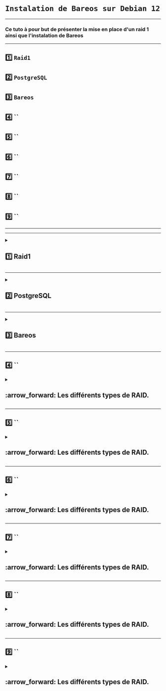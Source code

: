# `Instalation de Bareos sur Debian 12`

---

### Ce tuto à pour but de présenter la mise en place d'un raid 1 ainsi que l'instalation de Bareos

---

## 1️⃣ `Raid1`
## 2️⃣ `PostgreSQL`
## 3️⃣ `Bareos`
## 4️⃣ ``
## 5️⃣ ``
## 6️⃣ ``
## 7️⃣ ``
## 8️⃣ ``
## 9️⃣ ``



---
---

<details>
<summary>
<h2>
1️⃣ Raid1
</h2>
</summary>

[TUTO](https://www.justegeek.fr/tuto-creer-raid-logiciel-mdadm-debian/)

## ✏️ Petit point sur le RAID Logiciel ou Matériel (ici nous ferons un RAID logiciel)

### :open_file_folder: `Logiciel` 
### Administré par un logiciel au niveau du BIOS, installé sur un système d'exploitation

### :computer: `Matériel`
### Un contrôleur RAID gère et exécute toutes les tâches liées au RAID indépendamment du système d'exploitation.

---

## I) `Vérification des disques(Inutile sur VM)`
## II) `Préparation des disques`
## III) `Création du RAID 1`
## IV) `Création du point de montage`

---
---

## I) `Vérification des disques(Inutile sur VM)`

### 1.1) Installer l'outil de vérif (smatmontools)
    sudo apt update && apt upgrade
    sudo apt-get install smartmontools

### 1.2) lister les disques
    lsblk

### Ici la vérification se portera sur `sdb` et `sdc`
![image](https://github.com/user-attachments/assets/58305804-b5f4-47dc-8157-d3ba28c7c189)

### 1.3) Vérification
    sudo smartctl -t short /dev/sdX # Remplacer X par le bon disques

### 1.4) Résultat 
    sudo smartctl -l selftest /dev/sdX # Remplacer X par le bon disques
### Résultat attendu => « Completed without error »

---
---

## II) Préparation des disques

### 2.1) Ici utilisation de gdisk pour faire du GPT (fdisk => MBR)
    gdisk /dev/sdX

### 2.2) Dans gdisk en achainement des commandes 

* ### `o` pour créer une nouvelle table de partition GPT puis sur Entrée (confirmer avec Y et Entrée)

* ### On appuie sur `n` pour créer une nouvelle partition. Pour le numéro de partition, laissez par défaut. Pour ma part, c’est 1 puisque mes disques ne contiennent pas d’autres partitions. Il y a de fortes chances pour que ce soit la même chose chez vous.

* ### Pour le choix du `First Sector`, laissez le `choix par défaut`. Cela devrait vous créer une partition à partir du secteur `2048`.

* ### Idem pour le `last secto`, laissez par `défaut`.

* ### Pour le `code de la partition`, entrez `fd00` cela correspond à Linux RAID

* ### Appuyez sur `w` pour enregistrer les changements et quitter gdisk (confirmer avec Y et Entrée)


## III) Création du RAID 1 (avec mdadm)

### 1.1) Vérification des partitions créer 
    mdadm -E /dev/sd[b-c]

### Sortie attendu:
![image](https://github.com/user-attachments/assets/b5399c69-c9df-4ce5-a502-09edc9660b08)

### 1.2) Création de la grapper RAID :
    mdadm –-create /dev/md0 –-level=1 -–raid-devices=2 /dev/sd[b-c]1

### 📝 Explication

* ### /dev/mdX : correspondant au nom de la grappe

* ### –level=Y : indique que je souhaite créer un RAID Y (ici 1 => mirroring)

* ### –raid-devices=Z : indique le nombre de disques qui vont composer mon RAID (ici Z = 2)

* ### /dev/sd[b-c]1 : indique les disque sur lesquels réaliser le RAID ici sdb1 et sdc1

### 1.3) Controler l''avancement
    cat /proc/mdstat
![image](https://github.com/user-attachments/assets/2aa527ae-7c04-4186-ad3e-e4d1a16d570e)

### 1.4) Création d’un système de fichiers sur la grappe RAID
   mkfs.ext4 /dev/md0
   
![image](https://github.com/user-attachments/assets/40661d37-4e2d-4022-a035-86f087754079)



## IV) Création du point de montage

### 4.1) récupérer les UUID
    blkid

### 4.2) Monter et créer un dossier de point de montage
    mount /dev/md0 /mnt/backup
    mkdir /mnt/backup
    

### 4.3) Création du point de montage dans fstab
    nano /etc/fstab
![image](https://github.com/user-attachments/assets/7805236e-8dbc-4d73-ac8e-421497a7fe8f)



### 4.5) Sauvegarde de la configuration du RAID

### Copie l'ancienne config avant édition
    cp /etc/mdadm/mdadm.conf /etc/mdadm/mdadm.conf.old 

### Redirige la sortie vers le ficher de conf 
    mdadm --detail --scan >> /etc/mdadm/mdadm.conf 

![image](https://github.com/user-attachments/assets/597dfa61-1af9-4050-95c4-c6c888b3defc)


### MAJ initramfs
    update-initramfs -u -k all

>Un système de fichiers virtuel initial (initramfs) est un système de fichiers initial en mémoire ram basé sur tmpfs (un système de fichiers léger de taille flexible, en mémoire), qui n'utilise pas un périphérique de blocs séparé.

### Résultat 
    cat /proc/mdstat
  ![image](https://github.com/user-attachments/assets/861ec442-f0f9-4c3e-9223-f4592b322e04)

</details>


---



<details>
<summary>
<h2>
2️⃣ PostgreSQL
</h2>
</summary>

[TUTO](https://shape.host/resources/comment-installer-postgresql-sur-debian-12)

## I Instalation 
## II Configuration

---

## I Instalation

### PostgreSQL, aussi connu sous le nom de Postgres, est un système de gestion de base de données relationnelle et objet

### 1.1) Installer `GNUP` (clés PGP)
    apt install gnupg -y

### 1.2) Importez la clé du dépôt PostgreSQL 
     wget --quiet -O - https://www.postgresql.org/media/keys/ACCC4CF8.asc | sudo apt-key add -

### Sortie attendu:
![image](https://github.com/user-attachments/assets/4c95412a-8415-4775-9abf-5dca855aac21)

### 1.3) Ajoutez le dépôt PostgreSQL
    echo "deb http://apt.postgresql.org/pub/repos/apt/ $(lsb_release -cs)-pgdg main" | sudo tee /etc/apt/sources.list.d/pgdg.list

### 1.4) Installez PostgreSQL:
    sudo apt update
    sudo apt install postgresql-13 -y

### 1.5) Activer démarer status
    systemctl enable postgresql
    systemctl start postgresql
    systemctl status postgresql

![image](https://github.com/user-attachments/assets/1f9db2d0-d724-40f2-9a67-9627a37c4ca2)

--
## II Configuration

### 2.1) Passer dans le terminal de PostgreSQL via l'utilisateur system postgres
### Ici je suis en root donc
     su - postgres # le prompt doit changer.

### Et si en Utilisateur normal 
     sudo -i -u postgres

### Créez un utilisateur PostgreSQL (penser à noter les infos, dans description VM par exemple)
    createuser --interactive

![image](https://github.com/user-attachments/assets/6f7e7c28-6c61-4b1a-b714-baf19b20cb01)

### 2.2) Créez une base de données
    createdb <USERNAME>

### 2.3) accéder à la base de donnés:
      psql

![image](https://github.com/user-attachments/assets/60d90924-18fd-4a01-a41b-a3f9a1d788b4)

</details>


---

<details>
<summary>
<h2>
3️⃣ Bareos  
</h2>
</summary>

[TUTO_lionel](https://github.com/osmc2017/Tutos-et-Scripts-Apprenti-Technicien-Systeme-et-Reseau/blob/main/TUTO/Tuto_Bareos/Bareos_server_debian.md) // [TUTO_officiel](https://docs.bareos.org/) // [TUTO_web](https://computingforgeeks.com/how-to-install-bareos-on-ubuntu/)


## I) Ajout du Dépot et autorisation
## II) Instalation
## III) Configuration

## I) Ajout du Dépot et autorisation

### 1.1) Télécharger le script d’ajout des dépôts Bareos :
        wget https://download.bareos.org/current/Debian_12/add_bareos_repositories.sh

### 1.2) Droits d’exécution au script :
        chmod +x add_bareos_repositories.sh

### 1.3) Exécuter le script pour ajouter les dépôts Bareos :
        sh ./add_bareos_repositories.sh

### 1.4) Mettez à jour la liste des paquets :
        apt update

---

## II) Instalation

### 2.1) Instalation de Bareos
    apt install bareos bareos-database-postgresql -y

### PostgreSQL est configuré corectement donc j'utilise l'option configurer avec dbconfig-common

### 2.3) ⚠️Vérification⚠️
        su - postgres
        psql
        psql -U bareos -d bareos -h localhost
![image](https://github.com/user-attachments/assets/fb634c4c-ac0c-45e0-9447-f4b1092ae552)

### Ce prompt correspond à la base de donnée Bareos dans PostgreSQL.
### 2.3.1) `Lister toutes les tables`
        \dt

![image](https://github.com/user-attachments/assets/8b3f7d1b-5924-4017-b3e8-6f9c97cb803f)

### 2.3.2) `Lister le rôles`
        \du

![image](https://github.com/user-attachments/assets/f4cbc0f6-e520-410e-a013-7e39e06281b9)

### 2.3.3) `Lister les priviléges`     
        \dp

![image](https://github.com/user-attachments/assets/898a5d77-d3d7-4b28-939e-175c016a3344)
    

---

## III) Configuration

### 📝 Les paramètre relative au serveur Bareos sont dispo dans => /etc/dbconfig-common/bareos-database-common.conf
### 📝 Les Deamon Bareos dispo dans /usr/sbin

### 3.1) Activer les deamon
        systemctl enable --now bareos-director.service
        systemctl enable --now bareos-storage.service
        systemctl enable --now bareos-filedaemon.service

### 3.2) Configurer l'authentification de Bareos vers la base de donné postgreSQL
        nano /etc/postgresql/13/main/pg_hba.conf

### Ajouter ces lignes au fichier de conf ⚠️PQostgreSQL lit de hautvers le bas!!
![image](https://github.com/user-attachments/assets/c92eb437-1606-4a99-baaf-8bf8996fcd55)


### 3.3) Redémarrer le service
        systemctl restart postgresql

### 3.4) Test 
        su - postgres
         psql -U bareos -d bareos -c '\dt'        
![image](https://github.com/user-attachments/assets/365aa1bd-d5e3-452b-932c-1dd954d14ebe)

        psql -U bareos bareos -w
![image](https://github.com/user-attachments/assets/73a2013a-b4b5-4f9d-83bf-fc171e3c8837)

* ### psql : Lance le client PostgreSQL

* ### -U bareos : Connexion avec l’utilisateur bareos

* ### -d bareos : Connexion à la base de données nommée bareos

* ### -W : Demande le mot de passe (prompte l’utilisateur)


  
</details>


---

## 4️⃣ ``


<details>
<summary>
<h2>
:arrow_forward: Les différents types de RAID.  
</h2>
</summary>
blabla
</details>


---

## 5️⃣ ``


<details>
<summary>
<h2>
:arrow_forward: Les différents types de RAID.  
</h2>
</summary>
blabla
</details>


---

## 6️⃣ ``


<details>
<summary>
<h2>
:arrow_forward: Les différents types de RAID.  
</h2>
</summary>
blabla
</details>


---

## 7️⃣ ``


<details>
<summary>
<h2>
:arrow_forward: Les différents types de RAID.  
</h2>
</summary>
blabla
</details>


---

## 8️⃣ ``


<details>
<summary>
<h2>
:arrow_forward: Les différents types de RAID.  
</h2>
</summary>
blabla
</details>


---

## 9️⃣ ``

<details>
<summary>
<h2>
:arrow_forward: Les différents types de RAID.  
</h2>
</summary>
blabla
</details>

